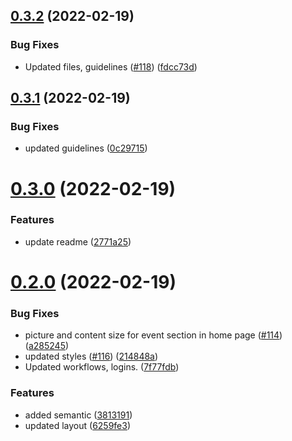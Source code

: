## [0.3.2](https://github.com/IAmTamal/Milan/compare/v0.3.1...v0.3.2) (2022-02-19)


### Bug Fixes

* Updated files, guidelines ([#118](https://github.com/IAmTamal/Milan/issues/118)) ([fdcc73d](https://github.com/IAmTamal/Milan/commit/fdcc73d6d68b7f4b9075648307a92e215d704297))



## [0.3.1](https://github.com/IAmTamal/Milan/compare/v0.3.0...v0.3.1) (2022-02-19)


### Bug Fixes

* updated guidelines ([0c29715](https://github.com/IAmTamal/Milan/commit/0c297152c65acbfb7d1e38e5ef5f9184ed74d326))



# [0.3.0](https://github.com/IAmTamal/Milan/compare/v0.2.0...v0.3.0) (2022-02-19)


### Features

* update readme ([2771a25](https://github.com/IAmTamal/Milan/commit/2771a2530f00e167d1b32cc3ee61e582dcd403dc))



# [0.2.0](https://github.com/IAmTamal/Milan/compare/v0.1.0...v0.2.0) (2022-02-19)


### Bug Fixes

* picture and content size for event section in home page ([#114](https://github.com/IAmTamal/Milan/issues/114)) ([a285245](https://github.com/IAmTamal/Milan/commit/a285245ed4e7f20a5b71f0c7df73c9cecad9e400))
* updated styles ([#116](https://github.com/IAmTamal/Milan/issues/116)) ([214848a](https://github.com/IAmTamal/Milan/commit/214848adedaf85ecb10efa73e176b08f1108e7b0))
* Updated workflows, logins. ([7f77fdb](https://github.com/IAmTamal/Milan/commit/7f77fdb0ad591aa43d31fb12a0dd0405d689ace9))


### Features

* added semantic ([3813191](https://github.com/IAmTamal/Milan/commit/3813191b55ab5b295feeac979fd9df88dbc8bb84))
* updated layout ([6259fe3](https://github.com/IAmTamal/Milan/commit/6259fe3e1b81c5df31b9fd12f6a5b8e265a81b6f))




